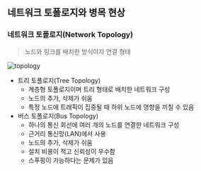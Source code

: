 ## 네트워크 토폴로지와 병목 현상

### 네트워크 토폴로지(Network Topology)
> 노드와 링크를 배치한 방식이자 연결 형태

![topology](https://github.com/choala/TIL/assets/72439620/c823c807-32e8-4343-a6f6-26710e9c3337)
- 트리 토폴로지(Tree Topology)
  - 계층형 토폴로지이며 트리 형태로 배치한 네트워크 구성
  - 노드의 추가, 삭제가 쉬움
  - 특정 노드에 트래픽이 집중될 때 하위 노드에 영향을 끼칠 수 있음
- 버스 토폴로지(Bus Topology)
  - 하나의 통신 회선에 여러 개의 노드를 연결한 네트워크 구성
  - 근거리 통신망(LAN)에서 사용
  - 노드의 추가, 삭제가 쉬움
  - 설치 비용이 적고 신뢰성이 우수함
  - 스푸핑이 가능하다는 문제가 있음
